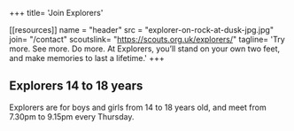 +++
title= 'Join Explorers'

[[resources]]
  name = "header"
  src = "explorer-on-rock-at-dusk-jpg.jpg"
join= "/contact"
scoutslink= "https://scouts.org.uk/explorers/"
tagline= 'Try more. See more. Do more. At Explorers, you’ll stand on your own two feet, and make memories to last a lifetime.'
+++

## Explorers 14 to 18 years

Explorers are for boys and girls from 14 to 18 years old, and meet from 7.30pm to 9.15pm every Thursday.